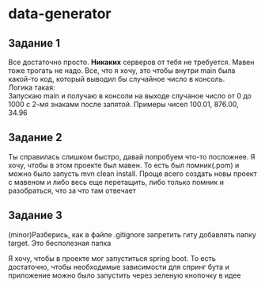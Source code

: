 # data-generator

## Задание 1

Все достаточно просто. **Никаких** серверов от тебя не требуется. Мавен тоже трогать не надо. Все, что я хочу, это чтобы внутри main была какой-то код, который выводил бы случайное число в консоль.  
Логика такая:  
Запускаю main и получаю в консоли на выходе случаное число от 0 до 1000 с 2-мя знаками после запятой. Примеры чисел 100.01, 876.00, 34.96

## Задание 2

Ты справилась слишком быстро, давай попробуем что-то посложнее.
Я хочу, чтобы в этом проекте был мавен. То есть был помник(.pom) и можно было запусть mvn clean install. Проще всего создать новы проект с мавеном и либо весь еще перетащить, либо только помник и разобраться, что за что там отвечает

## Задание 3

(minor)Разберись, как в файле .gitignore запретить гиту добавлять папку target. Это бесполезная папка

Я хочу, чтобы в проекте мог запуститься spring boot. То есть достаточно, чтобы необходимые зависимости для спринг бута и приложение можно было запустить через зеленую кнопочку в идее
